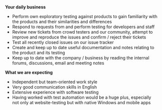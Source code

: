 <? include jobs/header ?>

**Your daily business**

- Perform own exploratory testing against products to gain familiarity with the products and their similarities and differences
- Respond to requests from and perform testing for developers and staff
- Review new tickets from crowd testers and our community, attempt to improve and reproduce the issues and confirm / reject their tickets
- Test all recently closed issues on our issue tracker
- Create and keep up to date useful documentation and notes relating to the product and its testing
- Keep up to date with the company / business by reading the internal forums, discussions, email and meeting notes

**What we are expecting**

- Independent but team-oriented work style
- Very good communication skills in English
- Extensive experience with software testing
- Having worked with test automation would be a huge plus, especially not only at website-testing but with native Windows and mobile apps

<? include jobs/footer ?>
